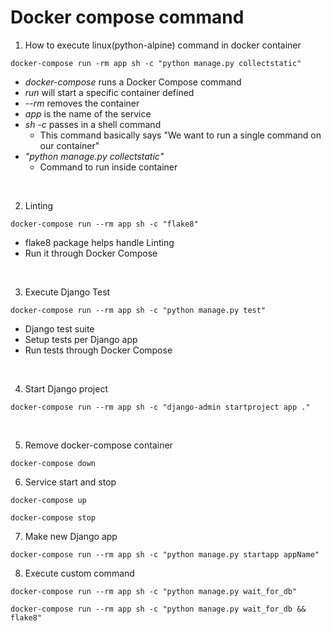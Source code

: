 # Docker compose command


1. How to execute linux(python-alpine) command in docker container 
```shell
docker-compose run -rm app sh -c "python manage.py collectstatic"
```

* _docker-compose_ runs a Docker Compose command
* _run_ will start a specific container defined
* _--rm_ removes the container
* _app_ is the name of the service
* _sh -c_ passes in a shell command 
  * This command basically says "We want to run a single command on our container" 
* _"python manage.py collectstatic"_ 
  * Command to run inside container

<br>


2. Linting 
```shell
docker-compose run --rm app sh -c "flake8"
```

* flake8 package helps handle Linting
* Run it through Docker Compose 


<br>

3. Execute Django Test
```shell
docker-compose run --rm app sh -c "python manage.py test"
```

* Django test suite
* Setup tests per Django app
* Run tests through Docker Compose

<br>

4. Start Django project
```shell
docker-compose run --rm app sh -c "django-admin startproject app ."
```

<br>

5. Remove docker-compose container
```shell
docker-compose down 
```


6. Service start and stop
```shell
docker-compose up
```
```shell
docker-compose stop
```

7. Make new Django app
```shell
docker-compose run --rm app sh -c "python manage.py startapp appName"
```

8. Execute custom command
```shell
docker-compose run --rm app sh -c "python manage.py wait_for_db"
```
```shell
docker-compose run --rm app sh -c "python manage.py wait_for_db && flake8"
```